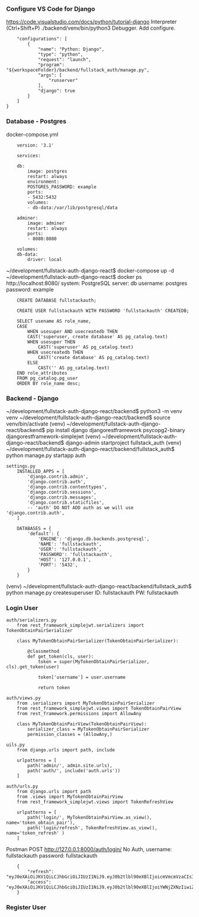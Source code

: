 ### Configure VS Code for Django
https://code.visualstudio.com/docs/python/tutorial-django
Interpreter (Ctrl+Shift+P) ./backend/venv/bin/python3
Debugger. Add configure. 
```
    "configurations": [
        {
            "name": "Python: Django",
            "type": "python",
            "request": "launch",
            "program": "${workspaceFolder}/backend/fullstack_auth/manage.py",
            "args": [
                "runserver"
            ],
            "django": true
        }
    ]
}

```

### Database - Postgres
docker-compose.yml
```
    version: '3.1'

    services:

    db:
        image: postgres
        restart: always
        environment:
        POSTGRES_PASSWORD: example
        ports:
        - 5432:5432
        volumes:
        - db-data:/var/lib/postgresql/data

    adminer:
        image: adminer
        restart: always
        ports:
        - 8080:8080

    volumes:
    db-data:
        driver: local

```
~/development/fullstack-auth-django-react$ docker-compose up -d
~/development/fullstack-auth-django-react$ docker ps
http://localhost:8080/
system: PostgreSQL
server: db
username: postgres
password: example
```
    CREATE DATABASE fullstackauth;

    CREATE USER fullstackauth WITH PASSWORD 'fullstackauth' CREATEDB;

    SELECT usename AS role_name,
    CASE 
        WHEN usesuper AND usecreatedb THEN 
        CAST('superuser, create database' AS pg_catalog.text)
        WHEN usesuper THEN 
            CAST('superuser' AS pg_catalog.text)
        WHEN usecreatedb THEN 
            CAST('create database' AS pg_catalog.text)
        ELSE 
            CAST('' AS pg_catalog.text)
    END role_attributes
    FROM pg_catalog.pg_user
    ORDER BY role_name desc;

```

### Backend - Django 
~/development/fullstack-auth-django-react/backend$ python3 -m venv venv
~/development/fullstack-auth-django-react/backend$ source venv/bin/activate
(venv) ~/development/fullstack-auth-django-react/backend$ pip install django djangorestframework psycopg2-binary djangorestframework-simplejwt
(venv) ~/development/fullstack-auth-django-react/backend$ django-admin startproject fullstack_auth
(venv) ~/development/fullstack-auth-django-react/backend/fullstack_auth$ python manage.py startapp auth
```
settings.py
    INSTALLED_APPS = [
        'django.contrib.admin',
        'django.contrib.auth',
        'django.contrib.contenttypes',
        'django.contrib.sessions',
        'django.contrib.messages',
        'django.contrib.staticfiles',
        -- 'auth' DO NOT ADD auth as we will use 'django.contrib.auth',
    ]

    DATABASES = {
        'default': {
            'ENGINE': 'django.db.backends.postgresql',
            'NAME': 'fullstackauth',
            'USER': 'fullstackauth',
            'PASSWORD': 'fullstackauth',
            'HOST': '127.0.0.1',
            'PORT': '5432',
        }
    }

```
(venv) ~/development/fullstack-auth-django-react/backend/fullstack_auth$ python manage.py createsuperuser 
ID: fullstackauth
PW: fullstackauth

### Login User
```
auth/serializers.py
    from rest_framework_simplejwt.serializers import TokenObtainPairSerializer

    class MyTokenObtainPairSerializer(TokenObtainPairSerializer):

        @classmethod
        def get_token(cls, user):
            token = super(MyTokenObtainPairSerializer, cls).get_token(user)

            token['username'] = user.username

            return token
```

```
auth/views.py
    from .serializers import MyTokenObtainPairSerializer
    from rest_framework_simplejwt.views import TokenObtainPairView
    from rest_framework.permissions import AllowAny

    class MyTokenObtainPairView(TokenObtainPairView):
        serializer_class = MyTokenObtainPairSerializer
        permission_classes = (AllowAny,)

```

```
uils.py
    from django.urls import path, include

    urlpatterns = [
        path('admin/', admin.site.urls),
        path('auth/', include('auth.urls'))
    ]
```

```
auth/urls.py
    from django.urls import path
    from .views import MyTokenObtainPairView
    from rest_framework_simplejwt.views import TokenRefreshView

    urlpatterns = [
        path('login/', MyTokenObtainPairView.as_view(), name='token_obtain_pair'),
        path('login/refresh', TokenRefreshView.as_view(), name='token_refresh' )
    ]
```

Postman
POST http://127.0.0.1:8000/auth/login/
No Auth,
username: fullstackauth
password: fullstackauth
```
    {
        "refresh": "eyJ0eXAiOiJKV1QiLCJhbGciOiJIUzI1NiJ9.eyJ0b2tlbl90eXBlIjoicmVmcmVzaCIsImV4cCI6MTY0NDE4ODE1MywiaWF0IjoxNjQ0MTAxNzUzLCJqdGkiOiI0YmYyM2Q1MWQxMTE0NmM2OWQ5MzBlNzM4NzFkNTljNSIsInVzZXJfaWQiOjEsInVzZXJuYW1lIjoiZnVsbHN0YWNrYXV0aCJ9.9gOxe13wEmr5czeb2xy79Pkp07L3stVzfZoogni05RM",
        "access": "eyJ0eXAiOiJKV1QiLCJhbGciOiJIUzI1NiJ9.eyJ0b2tlbl90eXBlIjoiYWNjZXNzIiwiZXhwIjoxNjQ0MTAyMDUzLCJpYXQiOjE2NDQxMDE3NTMsImp0aSI6ImUzYWUxYjQ1NzU0MzQxM2Y4NmMxYWNhMzc1YTQ5YzE3IiwidXNlcl9pZCI6MSwidXNlcm5hbWUiOiJmdWxsc3RhY2thdXRoIn0.5hSdBrotZtKtzmdiuT0ALNZvuS5wjBjI6Aa9ohSuZpA"
    }
```
### Register User 